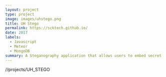 ```yaml
---
layout: project
type: project
image: images/uhstego.png
title: UH Stego 
permalink: https://scktech.github.io/
date: 2017
labels:
  - Javascript
  - Meteor
  - MongoDB
summary: A Steganography application that allows users to embed secret messages into photos
---
```

//projects/UH_STEGO

